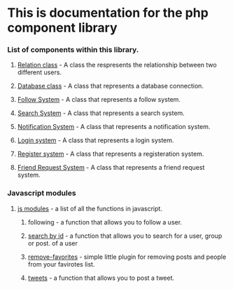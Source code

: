 # This is documentation for the php component library

### List of components within this library.
1. [Relation class](./docs/relation.md) - A class the respresents the relationship between two different users.

2. [Database class](./docs/database.md) - A class that represents a database connection.

3. [Follow System](./docs/follow-system.md) - A class that represents a follow system.

4. [Search System](./docs/search.md) - A class that represents a search system.

5. [Notification System](./docs/notification.md) - A class that represents a notification system.

6. [Login system](./docs/login.md) - A class that represents a login system.

7. [Register system](./docs/registration.md) - A class that represents a registeration system.

8. [Friend Request System](./docs/friend-request-system.md) - A class that represents a friend request system.
### Javascript modules
1. [js modules](./docs/js-modules.md) - a list of all the functions in javascript.
    1. following - a function that allows you to follow a user.

    2. [search by id](./docs/search-by-id.md) - a function that allows you to search for a user, group or post. of a user

    3. [remove-favorites](./docs/remove-favoriates.md) - simple little plugin for removing posts and people from your favirotes list.

    4. [tweets](./docs/tweets.md) - a function that allows you to post a tweet.